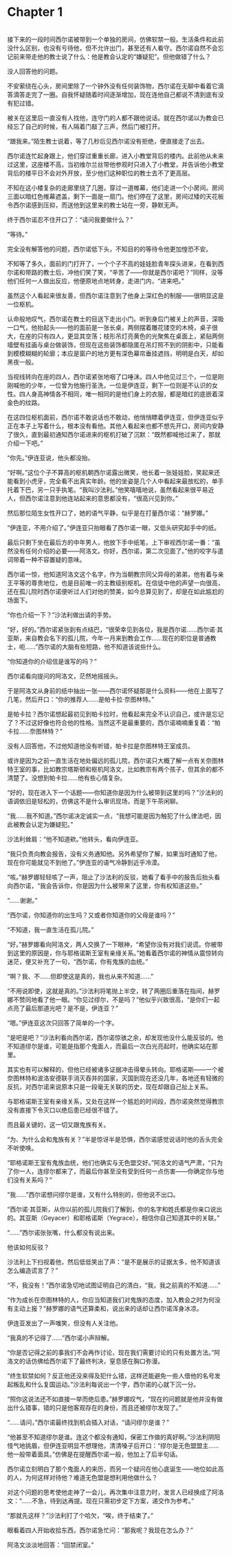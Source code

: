 # Chapter 1

<br>
接下来的一段时间西尔诺被带到一个单独的房间，仿佛软禁一般。生活条件和此前没什么区别，也没有亏待他，但不允许出门，甚至还有人看守。西尔诺自然不会忘记前来带走他的教士说了什么：他是教会认定的“嫌疑犯”。但他做错了什么？

没人回答他的问题。

不安萦绕在心头，房间里除了一个钟外没有任何装饰物，西尔诺在无聊中看着它滴答滴答走完了一圈。自我怀疑随着时间逐渐增加，现在连他自己都说不清到底有没有犯过错。

被关在这里后一直没有人找他，连守门的人都不跟他说话。就在西尔诺以为教会已经忘了自己的时候，有人隔着门敲了三声，然后门被打开。

“跟我来。”陌生教士说着，等了几秒后见西尔诺没有拒绝，便直接走了出去。

西尔诺连忙起身跟上，他们穿过重重长廊，进入小教堂背后的楼内。此前他从未来过这里，这座楼不高，当初维尔兰丝带他参观时只进入了小教堂，并告诉他小教堂背后的楼平日不会对外开放，至少他们这种职位的教士去不了更高层。

不知在这小楼复杂的走廊里绕了几圈，穿过一道帷幕，他们走进一个小房间。房间三面以暗红色帷幕遮盖，剩下一面是一扇门。他们停在了这里，房间过矮的天花板令西尔诺感到压抑，而送他到这里来的教士站在一旁，静默无声。

终于西尔诺忍不住开口了：“请问我要做什么？”

“等待。”

完全没有解答他的问题，西尔诺低下头，不知目的的等待令他更加惶恐不安。

不知等了多久，面前的门打开了，一个个子不高的娃娃脸青年探头进来，在看到西尔诺和带路的教士后，冲他们笑了笑，“辛苦了——你就是西尔诺吧？”同样，没等他们任何一人做出反应，他便原地点地转身，走进门内，“进来吧。”

虽然这个人看起来很友善，但西尔诺注意到了他身上深红色的制服——很明显这是一位枢机。

认命般地叹气，西尔诺在教士的目送下走出小门。听到身后门被关上的声音，深吸一口气，他抬起头——他的面前是一张长桌，两侧摆着雕花镂空的木椅，桌子很大，在座的只有四人，更显其空荡；枝形吊灯亮黄色的光聚焦在桌面上，紧贴两侧墙壁有挂画与桌台做装饰，但现在这些装饰都隐匿在吊灯照不到的阴影中，只能看到模模糊糊的轮廓；本应是窗户的地方更有深色幕帘垂挂遮挡，明明是白天，却如黑夜一般。

当视线转向在座的四人，西尔诺紧张地咽了口唾沫。四人中他见过三个，一位是刚刚喊他的少年，一位曾为他施行圣洗，一位是伊连亚，剩下一位则是不认识的女性。四人身高神情各不相同，唯一相同的是他们身上的衣服，都是暗红的底嵌着深金色的纹路。

在这四位枢机面前，西尔诺不敢说话也不敢动，他悄悄瞟着伊连亚，但伊连亚似乎正在本子上写着什么，根本没有看他。其他人看起来也都不想先开口，房间内安静了很久，直到最初通知西尔诺进来的枢机打破了沉默：“既然都喊他过来了，那就介绍一下吧。”

“你先。”伊连亚说，他头都没抬。

“好啊。”这位个子不算高的枢机朝西尔诺露出微笑，他长着一张娃娃脸，笑起来还能看到小虎牙，完全看不出真实年龄。他的坐姿是几个人中看起来最放松的，单手托着下巴，另一只手执笔。“我叫沙法利。”他笑嘻嘻地说，虽然看起来很平易近人，但西尔诺注意到他连站起来的意思都没有，“很高兴见到你。”

然后那位陌生女性开口了，她的语气平静，似乎是在打量西尔诺：“赫罗娜。”

“伊连亚，不用介绍了。”伊连亚只抬眼看了西尔诺一眼，又低头研究起手中的纸。

最后只剩下坐在最后方的中年男人，他放下手中纸笔，上下审视西尔诺一番：“虽然没有任何介绍的必要——阿洛文。你好，西尔诺，第二次见面了。”他的咬字与遣词带着一种不容置疑的意味。

西尔诺一惊，他知道阿洛文这个名字，作为当朝教宗同父异母的弟弟，他有着与亲王平等的尊贵地位，也是目前唯一的主教级别枢机。在信徒中他的声望一向很高，还在孤儿院时西尔诺便听过人们对他的赞美，如今总算见到了，却是在如此尴尬的场面下。

“你也介绍一下？”沙法利做出请的手势。

“好，好的。”西尔诺紧张到有点结巴，“很荣幸见到各位，我是西尔诺……西尔诺·其亚斯，来自教会名下的孤儿院，今年一月来到教会工作……现在的职位是普通教士，呃……”西尔诺的大脑有些短路，他不知道该说些什么。

“你知道你的介绍信是谁写的吗？”

西尔诺看向提问的阿洛文，茫然地摇摇头。

于是阿洛文从身前的纸中抽出一张——西尔诺怀疑那是什么资料——他在上面写了几笔，然后开口：“你的推荐人……是帕卡拉·奈图林特。”

是帕卡拉？西尔诺想起最初见到帕卡拉时，他看起来完全不认识自己，或许是忘记了？不过这好像也符合他的性格。当然这不是最重要的，西尔诺喃喃重复着：“帕卡拉……奈图林特？”

没有人回答他，不过他知道他没有听错，帕卡拉是奈图林特王室成员。

或许是因为之前一直生活在地处偏远的孤儿院，西尔诺只大概了解一点有关奈图林特王室的事，比如教宗塔斯顿和枢机阿洛文，比如教宗有两个孩子，但其余的都不清楚了。没想到帕卡拉……他有些心情复杂。

“好的，现在进入下一个话题——你知道你是因为什么被带到这里的吗？”沙法利的语调依旧是轻松的，仿佛这不是什么审讯现场，而是下午茶闲聊。

“我……我不知道。”西尔诺决定诚实一点，“我想可能是因为触犯了什么律法吧，因此被教会认定为嫌疑犯。”

沙法利耸肩：“他不知道欸。”他转头，看向伊连亚。

“我只负责向教会报告，没有义务通知他。另外希望你了解，如果当时通知了他，现在你可能就见不到他了。”伊连亚的语气冷静到近乎冷漠。

“咳。”赫罗娜轻轻咳了一声，阻止了沙法利的反驳，她看了看手中的报告后抬头看向西尔诺，“我会告诉你，你是因为什么被带来了这里，你有权知道这些。”

“……谢谢。”

“西尔诺，你知道你的出生吗？又或者你知道你的父母是谁吗？”

“不知道，我一直生活在孤儿院。”

“好。”赫罗娜看向阿洛文，两人交换了一下眼神，“希望你没有对我们说谎。你被带到这里的原因是，你与耶格诺斯王室有亲缘关系。”她看着西尔诺的神情从震惊转向迷茫，便又补充了一句，“西尔诺，你有鬼族的血统。”

“啊？我、不……但即使这是真的，我也从来不知道……”

“不用说即使，这就是真的。”沙法利将笔抛上半空，转了两圈后重落在指间，赫罗娜不赞同地看了他一眼。“你见过缪尔，不是吗？”他似乎兴致很高，“是你们一起点亮了最后那道光吧？是不是，伊连亚？”

“嗯。”伊连亚这次只回答了简单的一个字。

“是吧是吧？”沙法利看向西尔诺，西尔诺惊骇之余，却发现他没什么能反驳的。他不知道缪尔是谁，可能是指那个鬼面人，而最后一次白光亮起时，他确实站在那里。

其实也有可以解释的，但他已经被诸多证据冲击得晕头转向。耶格诺斯——一个被奈图林特和波洛安德联手消灭吞并的国家，灭国到现在还没几年，各地还有轻微的反抗，对西尔诺来说原本只是一段毫无关联的历史，现在却跟自己扯上关系。

与耶格诺斯王室有亲缘关系，又处在这样一个尴尬的时间段，西尔诺突然觉得教宗没有直接下令灭口以绝后患已经很不错了。

而且最关键的，这一切又跟鬼族有关。

“为、为什么会和鬼族有关？”半是惊讶半是恐惧，西尔诺感觉说话时他的舌头完全不听使唤。

“耶格诺斯王室有鬼族血统，他们也确实与无色盟交好。”阿洛文的语气严肃，“只为了你一人，连缪尔都来了，而最后你甚至没有受到任何一点伤害——你确定你与他们没有关系吗？”

“我……”西尔诺想问缪尔是谁，又有什么特别的，但他说不出口。

“西尔诺·其亚斯，从你以前的孤儿院我们了解到，你的名字和姓氏都是你亲口说出的。其亚斯（Geyacer）和耶格诺斯（Yegrace），相信你自己知道其中的关联。”

“……”西尔诺张张嘴，什么都没有说出来。

他该如何反驳？

沙法利上下扫视着他，然后低低笑出了声：“是不是展示的证据太多，他不知道该怎么编造谎言了？”

“不，我没有！”西尔诺急切地试图证明自己的清白，“我，我之前真的不知道……”

“作为成长在奈图林特的人，你应当知道我们对鬼族的态度，加入教会之时为何没有主动上报？”赫罗娜的语气还算柔和，说出来的话却让西尔诺浑身冰凉。

伊连亚发出了一声嗤笑，但没有人关注他。

“我真的不记得了……”西尔诺小声辩解。

“你是否记得之前的事我们不会再作讨论，现在我们需要讨论的只有处置方法。”阿洛文的话仿佛给西尔诺下了最终判决，窒息感在胸口弥漫。

“终生软禁如何？反正他还没来得及犯什么错，这样还能避免一些人借他的名号发起叛乱和什么复国运动。”沙法利每说出一个字，西尔诺的心就下沉一分。

“照你这说法还不如直接一举而绝后患。”赫罗娜叹气，“现在的问题就是他并没有做出什么错事，错的只是他客观存在的身份，而且还被缪尔发现了。”

“……请问，”西尔诺最终找到机会插入对话，“请问缪尔是谁？”

“他甚至不知道缪尔是谁。连这个都没有通知，保密工作做的真好啊。”沙法利阴阳怪气地挑眉，但伊连亚明显不想理他，清清嗓子后开口：“缪尔是无色盟盟主……他一般带着面具。”仿佛是在提醒西尔诺一般，他加上了后半句话。

西尔诺立刻明白了那个鬼面人的来历，而另一个疑问在他心底诞生——地位如此高的人，为何这样对待他？难道无色盟是想利用他做什么？

对这个问题的思考使他走神了一会儿，再次集中注意力时，发言人已经换成了阿洛文：“……不急，待到达再提。现在只需初步定下方案，递交作为参考。”

“那就先这样？”沙法利打了个哈欠，“唉，终于结束了。”

眼看着四人开始收拾东西，西尔诺急忙问：“那我呢？我现在怎么办？”

阿洛文淡淡地回答：“回禁闭室。”
